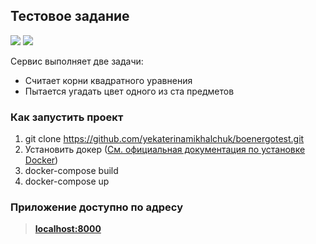 ## Тестовое задание
![](https://img.shields.io/badge/python-3.8-blue)
![](https://img.shields.io/badge/django-4.0-green)

Сервис выполняет две задачи:

- Считает корни квадратного уравнения
- Пытается угадать цвет одного из ста предметов

### Как запустить проект

1. git clone https://github.com/yekaterinamikhalchuk/boenergotest.git
2. Установить докер ([См. официальная документация по установке Docker](https://docs.docker.com/engine/install/))
3. docker-compose build
4. docker-compose up

### Приложение доступно по адресу

>[**localhost:8000**](http://localhost:8000)
